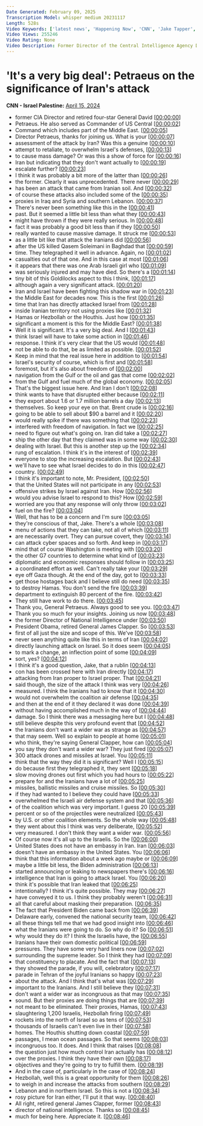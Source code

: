 ```yaml
---
Date Generated: February 09, 2025
Transcription Model: whisper medium 20231117
Length: 528s
Video Keywords: ['latest news', 'Happening Now', 'CNN', 'Jake Tapper', 'State of the Union', 'David Petraeus', 'James Clapper', 'Iran Drone Attack', 'Iran Attack', 'Iran Israel', 'Israel Hamas War', 'MIddle East', 'Syria', 'Israel', 'Iran', 'Iranian Foreign Ministry', 'Tehran', 'Prime Minister Benjamin Netanyahu', 'President Joe Biden', 'Gaza', 'Hezbollah', 'Lebanon']
Video Views: 255246
Video Rating: None
Video Description: Former Director of the Central Intelligence Agency David Petraeus talks to CNN's Jake Tapper on State of the Union about the significance Iran's attack on Israel will have in the region.  #CNN #News
---
```


# 'It's a very big deal': Petraeus on the significance of Iran's attack
**CNN - Israel Palestine:** [April 15, 2024](https://www.youtube.com/watch?v=gAQMmtiCuG4)
*  former CIA Director and retired four-star General David [[00:00:00](https://www.youtube.com/watch?v=gAQMmtiCuG4&t=0.0s)]
*  Petraeus. He also served as Commander of US Central [[00:00:02](https://www.youtube.com/watch?v=gAQMmtiCuG4&t=2.8000000000000003s)]
*  Command which includes part of the Middle East. [[00:00:05](https://www.youtube.com/watch?v=gAQMmtiCuG4&t=5.0s)]
*  Director Petraeus, thanks for joining us. What is your [[00:00:07](https://www.youtube.com/watch?v=gAQMmtiCuG4&t=7.24s)]
*  assessment of the attack by Iran? Was this a genuine [[00:00:10](https://www.youtube.com/watch?v=gAQMmtiCuG4&t=10.14s)]
*  attempt to retaliate, to overwhelm Israel's defenses, [[00:00:13](https://www.youtube.com/watch?v=gAQMmtiCuG4&t=13.58s)]
*  to cause mass damage? Or was this a show of force for [[00:00:16](https://www.youtube.com/watch?v=gAQMmtiCuG4&t=16.78s)]
*  Iran but indicating that they don't want actually to [[00:00:19](https://www.youtube.com/watch?v=gAQMmtiCuG4&t=19.88s)]
*  escalate further? [[00:00:23](https://www.youtube.com/watch?v=gAQMmtiCuG4&t=23.42s)]
*  I think it was probably a bit more of the latter than [[00:00:26](https://www.youtube.com/watch?v=gAQMmtiCuG4&t=26.16s)]
*  the former. Clearly it was unprecedented. There never [[00:00:29](https://www.youtube.com/watch?v=gAQMmtiCuG4&t=29.560000000000002s)]
*  has been an attack that came from Iranian soil. And [[00:00:32](https://www.youtube.com/watch?v=gAQMmtiCuG4&t=32.66s)]
*  of course these attacks also included some of the [[00:00:35](https://www.youtube.com/watch?v=gAQMmtiCuG4&t=35.56s)]
*  proxies in Iraq and Syria and southern Lebanon. [[00:00:37](https://www.youtube.com/watch?v=gAQMmtiCuG4&t=37.76s)]
*  There's never been something like this in the [[00:00:41](https://www.youtube.com/watch?v=gAQMmtiCuG4&t=41.900000000000006s)]
*  past. But it seemed a little bit less than what they [[00:00:43](https://www.youtube.com/watch?v=gAQMmtiCuG4&t=43.900000000000006s)]
*  might have thrown if they were really serious. In [[00:00:48](https://www.youtube.com/watch?v=gAQMmtiCuG4&t=48.18s)]
*  fact it was probably a good bit less than if they [[00:00:50](https://www.youtube.com/watch?v=gAQMmtiCuG4&t=50.58s)]
*  really wanted to cause massive damage. It struck me [[00:00:53](https://www.youtube.com/watch?v=gAQMmtiCuG4&t=53.32s)]
*  as a little bit like that attack the Iranians did [[00:00:56](https://www.youtube.com/watch?v=gAQMmtiCuG4&t=56.300000000000004s)]
*  after the US killed Qasem Soleimani in Baghdad that [[00:00:59](https://www.youtube.com/watch?v=gAQMmtiCuG4&t=59.300000000000004s)]
*  time. They telegraphed it well in advance. Again, no [[00:01:02](https://www.youtube.com/watch?v=gAQMmtiCuG4&t=62.34s)]
*  casualties out of that one. And in this case at most [[00:01:06](https://www.youtube.com/watch?v=gAQMmtiCuG4&t=66.58s)]
*  it appears that there was one Arab Israeli girl who [[00:01:09](https://www.youtube.com/watch?v=gAQMmtiCuG4&t=69.78s)]
*  was seriously injured and may have died. So there's a [[00:01:14](https://www.youtube.com/watch?v=gAQMmtiCuG4&t=74.58s)]
*  tiny bit of this Goldilocks aspect to this I think, [[00:01:17](https://www.youtube.com/watch?v=gAQMmtiCuG4&t=77.46000000000001s)]
*  although again a very significant attack. [[00:01:20](https://www.youtube.com/watch?v=gAQMmtiCuG4&t=80.32000000000001s)]
*  Iran and Israel have been fighting this shadow war in [[00:01:23](https://www.youtube.com/watch?v=gAQMmtiCuG4&t=83.77999999999999s)]
*  the Middle East for decades now. This is the first [[00:01:26](https://www.youtube.com/watch?v=gAQMmtiCuG4&t=86.02s)]
*  time that Iran has directly attacked Israel from [[00:01:28](https://www.youtube.com/watch?v=gAQMmtiCuG4&t=88.52s)]
*  inside Iranian territory not using proxies like [[00:01:32](https://www.youtube.com/watch?v=gAQMmtiCuG4&t=92.36s)]
*  Hamas or Hezbollah or the Houthis. Just how [[00:01:35](https://www.youtube.com/watch?v=gAQMmtiCuG4&t=95.5s)]
*  significant a moment is this for the Middle East? [[00:01:38](https://www.youtube.com/watch?v=gAQMmtiCuG4&t=98.75999999999999s)]
*  Well it is significant. It's a very big deal. And I [[00:01:43](https://www.youtube.com/watch?v=gAQMmtiCuG4&t=103.44s)]
*  think Israel will have to take some action in [[00:01:46](https://www.youtube.com/watch?v=gAQMmtiCuG4&t=106.6s)]
*  response. I think it's very clear that the US would [[00:01:48](https://www.youtube.com/watch?v=gAQMmtiCuG4&t=108.83999999999999s)]
*  not be able to do that, be as limited as possible. [[00:01:52](https://www.youtube.com/watch?v=gAQMmtiCuG4&t=112.42s)]
*  Keep in mind that the real issue here in addition to [[00:01:54](https://www.youtube.com/watch?v=gAQMmtiCuG4&t=114.86s)]
*  Israel's security of course, which is first and [[00:01:58](https://www.youtube.com/watch?v=gAQMmtiCuG4&t=118.0s)]
*  foremost, but it's also about freedom of [[00:02:00](https://www.youtube.com/watch?v=gAQMmtiCuG4&t=120.44s)]
*  navigation from the Gulf or the oil and gas that come [[00:02:02](https://www.youtube.com/watch?v=gAQMmtiCuG4&t=122.64s)]
*  from the Gulf and fuel much of the global economy. [[00:02:05](https://www.youtube.com/watch?v=gAQMmtiCuG4&t=125.54s)]
*  That's the biggest issue here. And Iran I don't [[00:02:08](https://www.youtube.com/watch?v=gAQMmtiCuG4&t=128.18s)]
*  think wants to have that disrupted either because [[00:02:11](https://www.youtube.com/watch?v=gAQMmtiCuG4&t=131.24s)]
*  they export about 1.6 or 1.7 million barrels a day [[00:02:13](https://www.youtube.com/watch?v=gAQMmtiCuG4&t=133.78s)]
*  themselves. So keep your eye on that. Brent crude is [[00:02:16](https://www.youtube.com/watch?v=gAQMmtiCuG4&t=136.88s)]
*  going to be able to sell about $90 a barrel and it [[00:02:20](https://www.youtube.com/watch?v=gAQMmtiCuG4&t=140.44000000000003s)]
*  would really spike if there was something that [[00:02:23](https://www.youtube.com/watch?v=gAQMmtiCuG4&t=143.34s)]
*  interfered with freedom of navigation. In fact we [[00:02:25](https://www.youtube.com/watch?v=gAQMmtiCuG4&t=145.58s)]
*  need to figure out what's going on. Iran did take a [[00:02:27](https://www.youtube.com/watch?v=gAQMmtiCuG4&t=147.72000000000003s)]
*  ship the other day that they claimed was in some way [[00:02:30](https://www.youtube.com/watch?v=gAQMmtiCuG4&t=150.82000000000002s)]
*  dealing with Israel. But this is another step up the [[00:02:34](https://www.youtube.com/watch?v=gAQMmtiCuG4&t=154.02s)]
*  rung of escalation. I think it's in the interest of [[00:02:39](https://www.youtube.com/watch?v=gAQMmtiCuG4&t=159.66000000000003s)]
*  everyone to stop the increasing escalation. But [[00:02:43](https://www.youtube.com/watch?v=gAQMmtiCuG4&t=163.26000000000002s)]
*  we'll have to see what Israel decides to do in this [[00:02:47](https://www.youtube.com/watch?v=gAQMmtiCuG4&t=167.4s)]
*  country. [[00:02:49](https://www.youtube.com/watch?v=gAQMmtiCuG4&t=169.84s)]
*  I think it's important to note, Mr. President, [[00:02:50](https://www.youtube.com/watch?v=gAQMmtiCuG4&t=170.9s)]
*  that the United States will not participate in any [[00:02:53](https://www.youtube.com/watch?v=gAQMmtiCuG4&t=173.38000000000002s)]
*  offensive strikes by Israel against Iran. How [[00:02:56](https://www.youtube.com/watch?v=gAQMmtiCuG4&t=176.38000000000002s)]
*  would you advise Israel to respond to this? How [[00:02:59](https://www.youtube.com/watch?v=gAQMmtiCuG4&t=179.28s)]
*  worried are you that any response will only throw [[00:03:02](https://www.youtube.com/watch?v=gAQMmtiCuG4&t=182.08s)]
*  fuel on the fire? [[00:03:04](https://www.youtube.com/watch?v=gAQMmtiCuG4&t=184.72s)]
*  Well, that has to be a concern and I'm sure [[00:03:05](https://www.youtube.com/watch?v=gAQMmtiCuG4&t=185.92000000000002s)]
*  they're conscious of that, Jake. There's a whole [[00:03:08](https://www.youtube.com/watch?v=gAQMmtiCuG4&t=188.86s)]
*  menu of actions that they can take, not all of which [[00:03:11](https://www.youtube.com/watch?v=gAQMmtiCuG4&t=191.36s)]
*  are necessarily overt. They can pursue covert, they [[00:03:14](https://www.youtube.com/watch?v=gAQMmtiCuG4&t=194.56s)]
*  can attack cyber spaces and so forth. And keep in [[00:03:17](https://www.youtube.com/watch?v=gAQMmtiCuG4&t=197.82s)]
*  mind that of course Washington is meeting with [[00:03:20](https://www.youtube.com/watch?v=gAQMmtiCuG4&t=200.72s)]
*  the other G7 countries to determine what kind of [[00:03:23](https://www.youtube.com/watch?v=gAQMmtiCuG4&t=203.45999999999998s)]
*  diplomatic and economic responses should follow in [[00:03:25](https://www.youtube.com/watch?v=gAQMmtiCuG4&t=205.76s)]
*  a coordinated effort as well. Can't really take your [[00:03:29](https://www.youtube.com/watch?v=gAQMmtiCuG4&t=209.04s)]
*  eye off Gaza though. At the end of the day, got to [[00:03:33](https://www.youtube.com/watch?v=gAQMmtiCuG4&t=213.38s)]
*  get those hostages back and I believe still do need [[00:03:35](https://www.youtube.com/watch?v=gAQMmtiCuG4&t=215.68s)]
*  to destroy Hamas. You don't send the fire [[00:03:39](https://www.youtube.com/watch?v=gAQMmtiCuG4&t=219.04s)]
*  department to extinguish 80 percent of the fire. [[00:03:42](https://www.youtube.com/watch?v=gAQMmtiCuG4&t=222.22s)]
*  They still have work to do there. [[00:03:45](https://www.youtube.com/watch?v=gAQMmtiCuG4&t=225.38s)]
*  Thank you, General Petraeus. Always good to see you. [[00:03:47](https://www.youtube.com/watch?v=gAQMmtiCuG4&t=227.12s)]
*  Thank you so much for your insights. Joining us now [[00:03:48](https://www.youtube.com/watch?v=gAQMmtiCuG4&t=228.96s)]
*  the former Director of National Intelligence under [[00:03:50](https://www.youtube.com/watch?v=gAQMmtiCuG4&t=230.96s)]
*  President Obama, retired General James Clapper. So [[00:03:53](https://www.youtube.com/watch?v=gAQMmtiCuG4&t=233.6s)]
*  first of all just the size and scope of this. We've [[00:03:58](https://www.youtube.com/watch?v=gAQMmtiCuG4&t=238.66s)]
*  never seen anything quite like this in terms of Iran [[00:04:02](https://www.youtube.com/watch?v=gAQMmtiCuG4&t=242.0s)]
*  directly launching attack on Israel. So it does seem [[00:04:05](https://www.youtube.com/watch?v=gAQMmtiCuG4&t=245.2s)]
*  to mark a change, an inflection point of some [[00:04:09](https://www.youtube.com/watch?v=gAQMmtiCuG4&t=249.28s)]
*  sort, yes? [[00:04:12](https://www.youtube.com/watch?v=gAQMmtiCuG4&t=252.08s)]
*  I think it's a good question, Jake, that a rublin [[00:04:13](https://www.youtube.com/watch?v=gAQMmtiCuG4&t=253.2s)]
*  con has been crossed here with Iran directly [[00:04:17](https://www.youtube.com/watch?v=gAQMmtiCuG4&t=257.03999999999996s)]
*  attacking from Iran proper to Israel proper. That [[00:04:21](https://www.youtube.com/watch?v=gAQMmtiCuG4&t=261.09999999999997s)]
*  said though, the size of the attack I think was very [[00:04:26](https://www.youtube.com/watch?v=gAQMmtiCuG4&t=266.94s)]
*  measured. I think the Iranians had to know that it [[00:04:30](https://www.youtube.com/watch?v=gAQMmtiCuG4&t=270.28s)]
*  would not overwhelm the coalition air defense [[00:04:35](https://www.youtube.com/watch?v=gAQMmtiCuG4&t=275.68s)]
*  and then at the end of it they declared it was done [[00:04:39](https://www.youtube.com/watch?v=gAQMmtiCuG4&t=279.18s)]
*  without having accomplished much in the way of [[00:04:44](https://www.youtube.com/watch?v=gAQMmtiCuG4&t=284.82000000000005s)]
*  damage. So I think there was a messaging here but I [[00:04:48](https://www.youtube.com/watch?v=gAQMmtiCuG4&t=288.12s)]
*  still believe despite this very profound event that [[00:04:52](https://www.youtube.com/watch?v=gAQMmtiCuG4&t=292.22s)]
*  the Iranians don't want a wider war as strange as [[00:04:57](https://www.youtube.com/watch?v=gAQMmtiCuG4&t=297.24s)]
*  that may seem. Well so explain to people at home [[00:05:01](https://www.youtube.com/watch?v=gAQMmtiCuG4&t=301.34000000000003s)]
*  who think, they're saying General Clapper, how can [[00:05:04](https://www.youtube.com/watch?v=gAQMmtiCuG4&t=304.54s)]
*  you say they don't want a wider war? They just fired [[00:05:07](https://www.youtube.com/watch?v=gAQMmtiCuG4&t=307.59999999999997s)]
*  300 attack drones and missiles at Israel. You [[00:05:11](https://www.youtube.com/watch?v=gAQMmtiCuG4&t=311.59999999999997s)]
*  think that the way they did it is significant? Well I [[00:05:15](https://www.youtube.com/watch?v=gAQMmtiCuG4&t=315.59999999999997s)]
*  do because first they telegraphed it, they sent [[00:05:18](https://www.youtube.com/watch?v=gAQMmtiCuG4&t=318.8s)]
*  slow moving drones out first which you had hours to [[00:05:22](https://www.youtube.com/watch?v=gAQMmtiCuG4&t=322.02s)]
*  prepare for and the Iranians have a lot of [[00:05:25](https://www.youtube.com/watch?v=gAQMmtiCuG4&t=325.58s)]
*  missiles, ballistic missiles and cruise missiles. So [[00:05:30](https://www.youtube.com/watch?v=gAQMmtiCuG4&t=330.21999999999997s)]
*  if they had wanted to I believe they could have [[00:05:33](https://www.youtube.com/watch?v=gAQMmtiCuG4&t=333.62s)]
*  overwhelmed the Israeli air defense system and that [[00:05:36](https://www.youtube.com/watch?v=gAQMmtiCuG4&t=336.28s)]
*  of the coalition which was very important. I guess 20 [[00:05:39](https://www.youtube.com/watch?v=gAQMmtiCuG4&t=339.64s)]
*  percent or so of the projectiles were neutralized [[00:05:43](https://www.youtube.com/watch?v=gAQMmtiCuG4&t=343.82s)]
*  by U.S. or other coalition elements. So the whole way [[00:05:48](https://www.youtube.com/watch?v=gAQMmtiCuG4&t=348.38s)]
*  they went about this I think was very deliberate, [[00:05:52](https://www.youtube.com/watch?v=gAQMmtiCuG4&t=352.96s)]
*  very measured. I don't think they want a wider war. [[00:05:56](https://www.youtube.com/watch?v=gAQMmtiCuG4&t=356.12s)]
*  Of course now it's all up to the Israelis. So the [[00:06:00](https://www.youtube.com/watch?v=gAQMmtiCuG4&t=360.36s)]
*  United States does not have an embassy in Iran. Iran [[00:06:03](https://www.youtube.com/watch?v=gAQMmtiCuG4&t=363.70000000000005s)]
*  doesn't have an embassy in the United States. You [[00:06:06](https://www.youtube.com/watch?v=gAQMmtiCuG4&t=366.46000000000004s)]
*  think that this information about a week ago maybe or [[00:06:09](https://www.youtube.com/watch?v=gAQMmtiCuG4&t=369.74s)]
*  maybe a little bit less, the Biden administration [[00:06:13](https://www.youtube.com/watch?v=gAQMmtiCuG4&t=373.48s)]
*  started announcing or leaking to newspapers there's [[00:06:16](https://www.youtube.com/watch?v=gAQMmtiCuG4&t=376.42s)]
*  intelligence that Iran is going to attack Israel. You [[00:06:20](https://www.youtube.com/watch?v=gAQMmtiCuG4&t=380.48s)]
*  think it's possible that Iran leaked that [[00:06:25](https://www.youtube.com/watch?v=gAQMmtiCuG4&t=385.18s)]
*  intentionally? I think it's quite possible. They may [[00:06:27](https://www.youtube.com/watch?v=gAQMmtiCuG4&t=387.62s)]
*  have conveyed it to us. I think they probably weren't [[00:06:31](https://www.youtube.com/watch?v=gAQMmtiCuG4&t=391.86s)]
*  all that careful about masking their preparation. [[00:06:35](https://www.youtube.com/watch?v=gAQMmtiCuG4&t=395.56s)]
*  The fact that President Biden came back from [[00:06:39](https://www.youtube.com/watch?v=gAQMmtiCuG4&t=399.65999999999997s)]
*  Delaware early, convened the national security team, [[00:06:42](https://www.youtube.com/watch?v=gAQMmtiCuG4&t=402.44s)]
*  all these things tell me that we had good insight into [[00:06:46](https://www.youtube.com/watch?v=gAQMmtiCuG4&t=406.54s)]
*  what the Iranians were going to do. So why do it? So [[00:06:51](https://www.youtube.com/watch?v=gAQMmtiCuG4&t=411.34s)]
*  why would they do it? I think the Israelis have, the [[00:06:55](https://www.youtube.com/watch?v=gAQMmtiCuG4&t=415.58s)]
*  Iranians have their own domestic political [[00:06:59](https://www.youtube.com/watch?v=gAQMmtiCuG4&t=419.64s)]
*  pressures. They have some very hard liners now [[00:07:02](https://www.youtube.com/watch?v=gAQMmtiCuG4&t=422.44s)]
*  surrounding the supreme leader. So I think they had [[00:07:09](https://www.youtube.com/watch?v=gAQMmtiCuG4&t=429.62s)]
*  that constituency to placate. And the fact that [[00:07:13](https://www.youtube.com/watch?v=gAQMmtiCuG4&t=433.8s)]
*  they showed the parade, if you will, celebratory [[00:07:17](https://www.youtube.com/watch?v=gAQMmtiCuG4&t=437.52s)]
*  parade in Tehran of the joyful Iranians so happy [[00:07:23](https://www.youtube.com/watch?v=gAQMmtiCuG4&t=443.9s)]
*  about the attack. And I think that's what was [[00:07:29](https://www.youtube.com/watch?v=gAQMmtiCuG4&t=449.29999999999995s)]
*  important to the Iranians. And I still believe they [[00:07:31](https://www.youtube.com/watch?v=gAQMmtiCuG4&t=451.64s)]
*  don't want a wider war as incongruous as that may [[00:07:35](https://www.youtube.com/watch?v=gAQMmtiCuG4&t=455.78s)]
*  sound. But their proxies are doing things that are [[00:07:39](https://www.youtube.com/watch?v=gAQMmtiCuG4&t=459.28s)]
*  not meant to be eliminated. Their proxies, Hamas, [[00:07:43](https://www.youtube.com/watch?v=gAQMmtiCuG4&t=463.55999999999995s)]
*  slaughtering 1,200 Israelis, Hezbollah firing [[00:07:49](https://www.youtube.com/watch?v=gAQMmtiCuG4&t=469.35999999999996s)]
*  rockets into the north of Israel so as tens of [[00:07:53](https://www.youtube.com/watch?v=gAQMmtiCuG4&t=473.36s)]
*  thousands of Israelis can't even live in their [[00:07:58](https://www.youtube.com/watch?v=gAQMmtiCuG4&t=478.16s)]
*  homes. The Houthis shutting down coastal [[00:07:59](https://www.youtube.com/watch?v=gAQMmtiCuG4&t=479.86s)]
*  passages, I mean ocean passages. So that seems [[00:08:03](https://www.youtube.com/watch?v=gAQMmtiCuG4&t=483.90000000000003s)]
*  incongruous too. It does. And I think that raises [[00:08:08](https://www.youtube.com/watch?v=gAQMmtiCuG4&t=488.5s)]
*  the question just how much control Iran actually has [[00:08:12](https://www.youtube.com/watch?v=gAQMmtiCuG4&t=492.24s)]
*  over the proxies. I think they have their own [[00:08:17](https://www.youtube.com/watch?v=gAQMmtiCuG4&t=497.08000000000004s)]
*  objectives and they're going to try to fulfill them. [[00:08:19](https://www.youtube.com/watch?v=gAQMmtiCuG4&t=499.74s)]
*  And in the case of, particularly in the case of [[00:08:24](https://www.youtube.com/watch?v=gAQMmtiCuG4&t=504.08000000000004s)]
*  Hezbollah, well this is a great opportunity for them [[00:08:26](https://www.youtube.com/watch?v=gAQMmtiCuG4&t=506.32000000000005s)]
*  to weigh in and increase the attacks from southern [[00:08:29](https://www.youtube.com/watch?v=gAQMmtiCuG4&t=509.92s)]
*  Lebanon and in northern Israel. So this is not a [[00:08:34](https://www.youtube.com/watch?v=gAQMmtiCuG4&t=514.6600000000001s)]
*  rosy picture for Iran either, I'll put it that way. [[00:08:40](https://www.youtube.com/watch?v=gAQMmtiCuG4&t=520.0s)]
*  All right, retired general James Clapper, former [[00:08:43](https://www.youtube.com/watch?v=gAQMmtiCuG4&t=523.0400000000001s)]
*  director of national intelligence. Thanks so [[00:08:45](https://www.youtube.com/watch?v=gAQMmtiCuG4&t=525.0400000000001s)]
*  much for being here. Appreciate it. [[00:08:46](https://www.youtube.com/watch?v=gAQMmtiCuG4&t=526.4s)]
